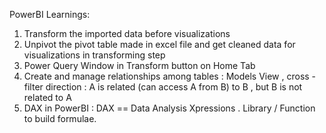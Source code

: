 PowerBI Learnings:

1. Transform the imported data before visualizations
2. Unpivot the pivot table made in excel file and get cleaned data for visualizations in transforming step 
3.  Power Query Window in Transform button on Home Tab
4.  Create and manage relationships among tables : Models View , cross - filter direction : A is related (can access A from B) to B , but B is not related to A 
5.  DAX in PowerBI : DAX == Data Analysis Xpressions . Library / Function to build formulae. 
